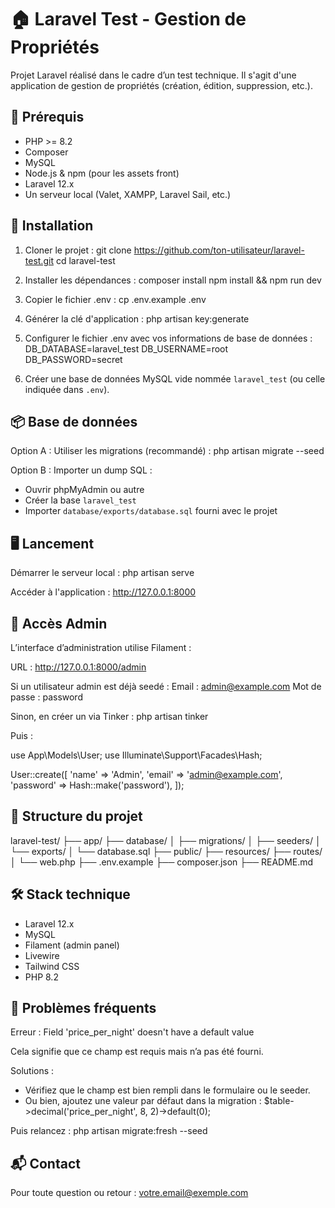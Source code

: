 # 🏠 Laravel Test - Gestion de Propriétés

Projet Laravel réalisé dans le cadre d’un test technique. Il s'agit d'une application de gestion de propriétés (création, édition, suppression, etc.).

## 🔧 Prérequis

- PHP >= 8.2
- Composer
- MySQL
- Node.js & npm (pour les assets front)
- Laravel 12.x
- Un serveur local (Valet, XAMPP, Laravel Sail, etc.)

## 🚀 Installation

1. Cloner le projet :
   git clone https://github.com/ton-utilisateur/laravel-test.git
   cd laravel-test

2. Installer les dépendances :
   composer install
   npm install && npm run dev

3. Copier le fichier .env :
   cp .env.example .env

4. Générer la clé d'application :
   php artisan key:generate

5. Configurer le fichier .env avec vos informations de base de données :
   DB_DATABASE=laravel_test
   DB_USERNAME=root
   DB_PASSWORD=secret

6. Créer une base de données MySQL vide nommée `laravel_test` (ou celle indiquée dans `.env`).

## 📦 Base de données

Option A : Utiliser les migrations (recommandé) :
   php artisan migrate --seed

Option B : Importer un dump SQL :
   - Ouvrir phpMyAdmin ou autre
   - Créer la base `laravel_test`
   - Importer `database/exports/database.sql` fourni avec le projet

## 🖥️ Lancement

Démarrer le serveur local :
   php artisan serve

Accéder à l'application :
   http://127.0.0.1:8000

## 🔑 Accès Admin

L’interface d’administration utilise Filament :

URL : http://127.0.0.1:8000/admin

Si un utilisateur admin est déjà seedé :
   Email : admin@example.com
   Mot de passe : password

Sinon, en créer un via Tinker :
   php artisan tinker

Puis :

   use App\Models\User;
   use Illuminate\Support\Facades\Hash;

   User::create([
       'name' => 'Admin',
       'email' => 'admin@example.com',
       'password' => Hash::make('password'),
   ]);

## 📁 Structure du projet

laravel-test/
├── app/
├── database/
│   ├── migrations/
│   ├── seeders/
│   └── exports/
│       └── database.sql
├── public/
├── resources/
├── routes/
│   └── web.php
├── .env.example
├── composer.json
├── README.md

## 🛠️ Stack technique

- Laravel 12.x
- MySQL
- Filament (admin panel)
- Livewire
- Tailwind CSS
- PHP 8.2

## 🐞 Problèmes fréquents

Erreur : Field 'price_per_night' doesn't have a default value

Cela signifie que ce champ est requis mais n’a pas été fourni.

Solutions :
- Vérifiez que le champ est bien rempli dans le formulaire ou le seeder.
- Ou bien, ajoutez une valeur par défaut dans la migration :
     $table->decimal('price_per_night', 8, 2)->default(0);

Puis relancez :
     php artisan migrate:fresh --seed

## 📬 Contact

Pour toute question ou retour : votre.email@exemple.com
